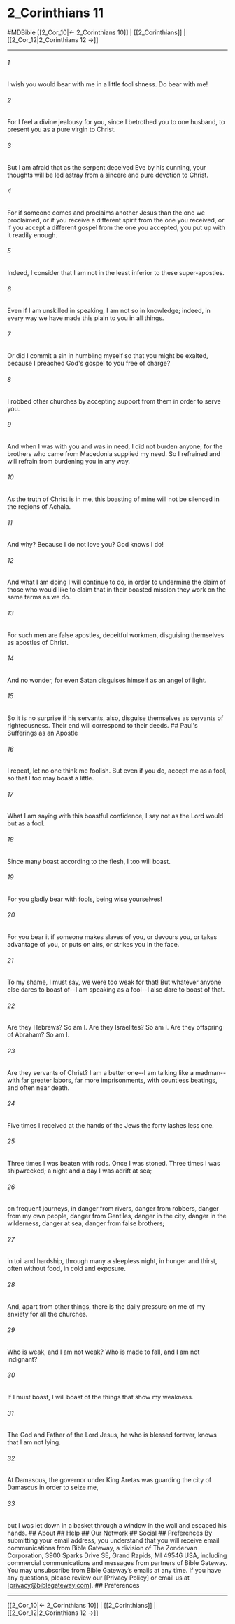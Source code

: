 # 2_Corinthians 11
#MDBible
[[2_Cor_10|← 2_Corinthians 10]] | [[2_Corinthians]] | [[2_Cor_12|2_Corinthians 12 →]]

***


###### 1 
I wish you would bear with me in a little foolishness. Do bear with me! 

###### 2 
For I feel a divine jealousy for you, since I betrothed you to one husband, to present you as a pure virgin to Christ. 

###### 3 
But I am afraid that as the serpent deceived Eve by his cunning, your thoughts will be led astray from a sincere and pure devotion to Christ. 

###### 4 
For if someone comes and proclaims another Jesus than the one we proclaimed, or if you receive a different spirit from the one you received, or if you accept a different gospel from the one you accepted, you put up with it readily enough. 

###### 5 
Indeed, I consider that I am not in the least inferior to these super-apostles. 

###### 6 
Even if I am unskilled in speaking, I am not so in knowledge; indeed, in every way we have made this plain to you in all things. 

###### 7 
Or did I commit a sin in humbling myself so that you might be exalted, because I preached God's gospel to you free of charge? 

###### 8 
I robbed other churches by accepting support from them in order to serve you. 

###### 9 
And when I was with you and was in need, I did not burden anyone, for the brothers who came from Macedonia supplied my need. So I refrained and will refrain from burdening you in any way. 

###### 10 
As the truth of Christ is in me, this boasting of mine will not be silenced in the regions of Achaia. 

###### 11 
And why? Because I do not love you? God knows I do! 

###### 12 
And what I am doing I will continue to do, in order to undermine the claim of those who would like to claim that in their boasted mission they work on the same terms as we do. 

###### 13 
For such men are false apostles, deceitful workmen, disguising themselves as apostles of Christ. 

###### 14 
And no wonder, for even Satan disguises himself as an angel of light. 

###### 15 
So it is no surprise if his servants, also, disguise themselves as servants of righteousness. Their end will correspond to their deeds. ## Paul's Sufferings as an Apostle 

###### 16 
I repeat, let no one think me foolish. But even if you do, accept me as a fool, so that I too may boast a little. 

###### 17 
What I am saying with this boastful confidence, I say not as the Lord would but as a fool. 

###### 18 
Since many boast according to the flesh, I too will boast. 

###### 19 
For you gladly bear with fools, being wise yourselves! 

###### 20 
For you bear it if someone makes slaves of you, or devours you, or takes advantage of you, or puts on airs, or strikes you in the face. 

###### 21 
To my shame, I must say, we were too weak for that! But whatever anyone else dares to boast of--I am speaking as a fool--I also dare to boast of that. 

###### 22 
Are they Hebrews? So am I. Are they Israelites? So am I. Are they offspring of Abraham? So am I. 

###### 23 
Are they servants of Christ? I am a better one--I am talking like a madman--with far greater labors, far more imprisonments, with countless beatings, and often near death. 

###### 24 
Five times I received at the hands of the Jews the forty lashes less one. 

###### 25 
Three times I was beaten with rods. Once I was stoned. Three times I was shipwrecked; a night and a day I was adrift at sea; 

###### 26 
on frequent journeys, in danger from rivers, danger from robbers, danger from my own people, danger from Gentiles, danger in the city, danger in the wilderness, danger at sea, danger from false brothers; 

###### 27 
in toil and hardship, through many a sleepless night, in hunger and thirst, often without food, in cold and exposure. 

###### 28 
And, apart from other things, there is the daily pressure on me of my anxiety for all the churches. 

###### 29 
Who is weak, and I am not weak? Who is made to fall, and I am not indignant? 

###### 30 
If I must boast, I will boast of the things that show my weakness. 

###### 31 
The God and Father of the Lord Jesus, he who is blessed forever, knows that I am not lying. 

###### 32 
At Damascus, the governor under King Aretas was guarding the city of Damascus in order to seize me, 

###### 33 
but I was let down in a basket through a window in the wall and escaped his hands. ## About ## Help ## Our Network ## Social ## Preferences By submitting your email address, you understand that you will receive email communications from Bible Gateway, a division of The Zondervan Corporation, 3900 Sparks Drive SE, Grand Rapids, MI 49546 USA, including commercial communications and messages from partners of Bible Gateway. You may unsubscribe from Bible Gateway&rsquo;s emails at any time. If you have any questions, please review our [Privacy Policy] or email us at [privacy@biblegateway.com]. ## Preferences

***

[[2_Cor_10|← 2_Corinthians 10]] | [[2_Corinthians]] | [[2_Cor_12|2_Corinthians 12 →]]

